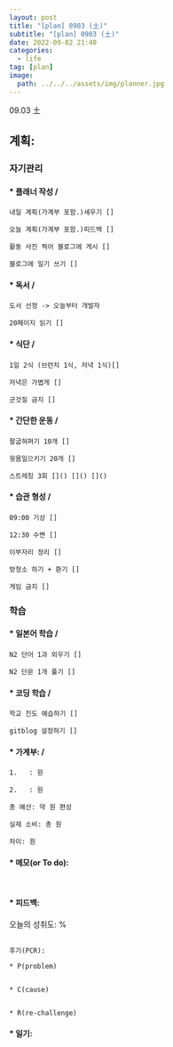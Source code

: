 ```yaml
---
layout: post
title: "[plan] 0903 (土)"
subtitle: "[plan] 0903 (土)"
date: 2022-09-02 21:40
categories:
  - life
tag: [plan]
image:
  path: ../../../assets/img/planner.jpg
---
```


09.03 土

계획:
---

### 자기관리

#### * 플래너 작성 / 
```
내일 계획(가계부 포함.)세우기 []

오늘 계획(가계부 포함.)피드백 []

활동 사진 찍어 블로그에 게시 []

블로그에 일기 쓰기 []
```
#### * 독서 / 
```
도서 선정 -> 오늘부터 개발자

20페이지 읽기 []
```

#### * 식단 / 
```
1일 2식 (브런치 1식, 저녁 1식)[] 

저녁은 가볍게 []

군것질 금지 []
```

#### * 간단한 운동 / 
```
팔굽혀펴기 10개 []

윗몸일으키기 20개 [] 

스트레칭 3회 []() []() []()
```

#### * 습관 형성 / 
```
09:00 기상 [] 

12:30 수면 [] 

이부자리 정리 []

방청소 하기 + 환기 [] 

게임 금지 []
```

### 학습

#### * 일본어 학습 / 
```
N2 단어 1과 외우기 [] 

N2 단문 1개 풀기 []
```


#### * 코딩 학습 / 
```
학교 진도 예습하기 [] 

gitblog 설정하기 []
```


#### * 가계부: / 
```
1.   : 원

2.   : 원

총 예산: 약 원 편성

실제 소비: 총 원

차이: 원
```

#### * 메모(or To do):
```


```

#### * 피드백:

오늘의 성취도: %

```

후기(PCR):

* P(problem)


* C(cause)


* R(re-challenge)

```

#### * 일기:
```



```
